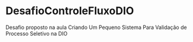 # DesafioControleFluxoDIO

Desafio proposto na aula Criando Um Pequeno Sistema Para Validação de Processo Seletivo na DIO
